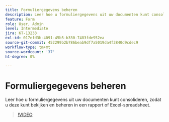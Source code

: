 ```yaml
---
title: Formuliergegevens beheren
description: Leer hoe u formuliergegevens uit uw documenten kunt consolideren
feature: Form
role: User, Admin
level: Intermediate
jira: KT-13233
exl-id: 017efd3b-4091-45b5-b330-7483fde952ea
source-git-commit: 452299b2b786beab9df7a5019da4f3840d9cdec9
workflow-type: tm+mt
source-wordcount: '37'
ht-degree: 0%

---
```


# Formuliergegevens beheren

Leer hoe u formuliergegevens uit uw documenten kunt consolideren, zodat u deze kunt bekijken en beheren in een rapport of Excel-spreadsheet.

>[!VIDEO](https://video.tv.adobe.com/v/3419330?quality=12&learn=on&hidetitle=true)
